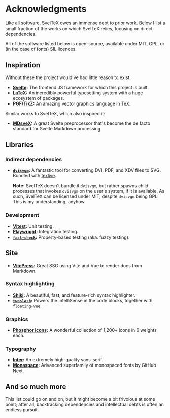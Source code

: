 
# Acknowledgments

Like all software, SvelTeX owes an immense debt to prior work. Below I list a
small fraction of the works on which SvelTeX relies, focusing on direct
dependencies.

All of the software listed below is open-source, available under MIT, GPL, or
(in the case of fonts) SIL licences.


## Inspiration

Without these the project would've had little reason to exist:

-   **[Svelte]:** The frontend JS framework for which this project is built.
-   **[LaTeX]:** An incredibly powerful typesetting system with a huge ecosystem
    of packages.
-   **[PGF/TikZ]:** An amazing vector graphics language in TeX.

Similar works to SvelTeX, which also inspired it:

-   **[MDsveX]:** A great Svelte preprocessor that's become the de facto
    standard for Svelte Markdown processing.

## Libraries

### Indirect dependencies

-   **[`dvisvgm`]:** A fantastic tool for converting DVI, PDF, and XDV files to SVG.
    Bundled with [texlive].

    **Note:** SvelTeX doesn't bundle it `dvisvgm`, but rather spawns child processes
    that invokes `dvisvgm` on the user's system, if it is available. As such,
    SvelTeX can be licensed under MIT, despite `dvisvgm` being GPL. This is my
    understanding, anyhow.

### Development

-   **[Vitest]:** Unit testing.
-   **[Playwright]:** Integration testing.
-   **[`fast-check`]:** Property-based testing (aka. fuzzy testing).


## Site

-   **[VitePress]:** Great SSG using Vite and Vue to render docs from Markdown.

### Syntax highlighting

-   **[Shiki]:** A beautiful, fast, and feature-rich syntax highlighter.
-   **[`twoslash`]:** Powers the IntelliSense in the code blocks, together with [`floating-vue`].

### Graphics

-   **[Phosphor icons]:** A wonderful collection of 1,200+ icons in 6 weights
    each.

### Typography

-   **[Inter]:** An extremely high-quality sans-serif.
-   **[Monaspace]:** Advanced superfamily of monospaced fonts by GitHub Next.


## And so much more

This list could go on and on, but it might become a bit frivolous at some point;
after all, backtracking dependencies and intellectual debts is often an endless
pursuit.


[Svelte]: https://svelte.dev
[LaTeX]: https://www.latex-project.org
[PGF/TikZ]: https://www.ctan.org/pkg/pgf
[MDsveX]: https://mdsvex.pngwn.io/

[`dvisvgm`]: https://dvisvgm.de/
[texlive]: https://en.wikipedia.org/wiki/TeX_Live

[Vitest]: https://vitest.dev/
[Playwright]: https://playwright.dev/
[`fast-check`]: https://fast-check.dev/

[VitePress]: https://vitepress.dev/
[Shiki]: https://shiki.style/
[`twoslash`]: https://shikijs.github.io/twoslash/
[`floating-vue`]: https://floating-vue.starpad.dev/

[Phosphor icons]: https://phosphoricons.com/
[Inter]: https://rsms.me/inter/
[Monaspace]: https://monaspace.githubnext.com/
